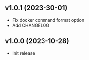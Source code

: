 ## v1.0.1 (2023-30-01)

- Fix docker command format option
- Add CHANGELOG

## v1.0.0 (2023-10-28)

- Init release